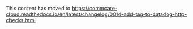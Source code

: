This content has moved to https://commcare-cloud.readthedocs.io/en/latest/changelog/0014-add-tag-to-datadog-http-checks.html
